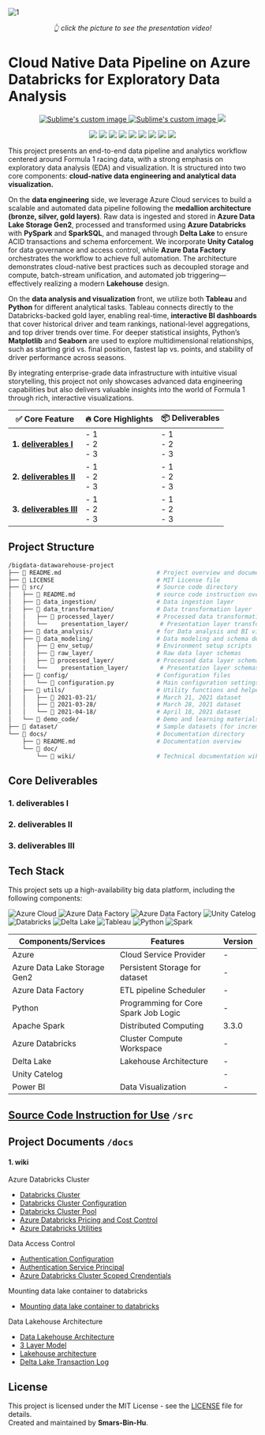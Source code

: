 
![1](https://github.com/user-attachments/assets/6334082b-698b-43d4-92a6-d07617248896)
<p align="center"><em>👆 click the picture to see the presentation video! </em></p>

# Cloud Native Data Pipeline on Azure Databricks for Exploratory Data Analysis

<p align="center">
  <a href="https://github.com/Smars-Bin-Hu/EComDWH-BatchDataProcessingPlatform/blob/main/src/README/quick-start.md">
      <img src="https://img.shields.io/badge/project-🚀quick_start-blue?style=for-the-badge&logo=github" alt="Sublime's custom image"/>
  </a>
  <a href="https://github.com/Smars-Bin-Hu/EComDWH-Pipeline/tree/main/src">
      <img src="https://img.shields.io/badge/project-source_code-green?style=for-the-badge&logo=github" alt="Sublime's custom image"/>
  </a>
  <a href="https://github.com/Smars-Bin-Hu/EComDWH-BatchDataProcessingPlatform/wiki">
      <img src="https://img.shields.io/badge/project-all%20documents-red?style=for-the-badge&logo=github" image"/>
   </a>
</p>

<p align="center">
   <img src="https://img.shields.io/badge/Azure_cloud-66CCFF?style=for-the-badge"/>
   <img src="https://img.shields.io/badge/azure_data_factory-017CEE?style=for-the-badge&logoColor=white"/>
   <img src="https://img.shields.io/badge/ADLS_gen2-017CEE?style=for-the-badge&logoColor=white"/>
   <img src="https://img.shields.io/badge/unity_catelog-f2f2e8?style=for-the-badge&color=f2f2e8"/>
   <img src="https://img.shields.io/badge/databricks-252523?style=for-the-badge&logo=databricks&color=252523"/>
   <img src="https://img.shields.io/badge/delta_lake-red?style=for-the-badge&color=red"/>
   <img src="https://img.shields.io/badge/tableau-eceeea?style=for-the-badge&logo=tableau&logoColor=blue"/>
   <img src="https://img.shields.io/badge/python-blue?style=for-the-badge&logo=python&logoColor=yellow&logoSize=auto&color=blue"/>
   <img src="https://img.shields.io/badge/apache_spark-3.3.0-blue?style=for-the-badge&logo=apachespark&logoSize=auto&color=white"/>
</p>

This project presents an end-to-end data pipeline and analytics workflow centered around Formula 1 racing data, with a strong emphasis on exploratory data analysis (EDA) and visualization. It is structured into two core components: **cloud-native data engineering and analytical data visualization.**

On the **data engineering** side, we leverage Azure Cloud services to build a scalable and automated data pipeline following the **medallion architecture (bronze, silver, gold layers)**. Raw data is ingested and stored in **Azure Data Lake Storage Gen2**, processed and transformed using **Azure Databricks** with **PySpark** and **SparkSQL**, and managed through **Delta Lake** to ensure ACID transactions and schema enforcement. We incorporate **Unity Catalog** for data governance and access control, while **Azure Data Factory** orchestrates the workflow to achieve full automation. The architecture demonstrates cloud-native best practices such as decoupled storage and compute, batch-stream unification, and automated job triggering—effectively realizing a modern **Lakehouse** design.

On the **data analysis and visualization** front, we utilize both **Tableau** and **Python** for different analytical tasks. Tableau connects directly to the Databricks-backed gold layer, enabling real-time, **interactive BI dashboards** that cover historical driver and team rankings, national-level aggregations, and top driver trends over time. For deeper statistical insights, Python’s **Matplotlib** and **Seaborn** are used to explore multidimensional relationships, such as starting grid vs. final position, fastest lap vs. points, and stability of driver performance across seasons.

By integrating enterprise-grade data infrastructure with intuitive visual storytelling, this project not only showcases advanced data engineering capabilities but also delivers valuable insights into the world of Formula 1 through rich, interactive visualizations.

| ✅ Core Feature | 🔥 Core Highlights | 📦 Deliverables |
|-----------|------------------|---------------|
| **1. [deliverables I](link)** | - 1 <br> - 2 <br> - 3 | - 1 <br> - 2 <br> - 3 |
| **2. [deliverables II](link)** | - 1 <br> - 2 <br> - 3 | - 1 <br> - 2 <br> - 3 |
| **3. [deliverables III](link)** | - 1 <br> - 2 <br> - 3 | - 1 <br> - 2 <br> - 3 |

## Project Structure

```bash
/bigdata-datawarehouse-project
├── 📄 README.md                           # Project overview and documentation links
├── 📄 LICENSE                             # MIT License file
├── 📁 src/                                # Source code directory
│   ├── 📁 README.md                       # source code instruction overview
│   ├── 📁 data_ingestion/                 # Data ingestion layer
│   ├── 📁 data_transformation/            # Data transformation layer
│   │   ├── 📁 processed_layer/            # Processed data transformations
│   │   └──    presentation_layer/         # Presentation layer transformations
│   ├── 📁 data_analysis/                  # for Data analysis and BI visualization
│   ├── 📁 data_modeling/                  # Data modeling and schema design
│   │   ├── 📁 env_setup/                  # Environment setup scripts
│   │   ├── 📁 raw_layer/                  # Raw data layer schemas
│   │   ├── 📁 processed_layer/            # Processed data layer schemas
│   │   └──    presentation_layer/         # Presentation layer schemas
│   ├── 📁 config/                         # Configuration files
│   │   └── 📄 configuration.py            # Main configuration settings
│   ├── 📁 utils/                          # Utility functions and helpers
│   │   ├── 📁 2021-03-21/                 # March 21, 2021 dataset
│   │   ├── 📁 2021-03-28/                 # March 28, 2021 dataset
│   │   └── 📁 2021-04-18/                 # April 18, 2021 dataset
│   └── 📁 demo_code/                      # Demo and learning materials
├── 📁 dataset/                            # Sample datasets (for incremental load)
└── 📁 docs/                               # Documentation directory
    ├── 📄 README.md                       # Documentation overview
    └── 📁 doc/
        └── 📁 wiki/                       # Technical documentation wiki
```

## Core Deliverables

### 1. deliverables I
### 2. deliverables II
### 3. deliverables III

## Tech Stack

This project sets up a high-availability big data platform, including the following components:

![Azure Cloud](https://img.shields.io/badge/Azure_cloud-66CCFF?style=for-the-badge) ![Azure Data Factory](https://img.shields.io/badge/azure_data_factory-017CEE?style=for-the-badge&logoColor=white) ![Azure Data Factory](https://img.shields.io/badge/ADLS_gen2-017CEE?style=for-the-badge&logoColor=white)  ![Unity Catelog](https://img.shields.io/badge/unity_catelog-f2f2e8?style=for-the-badge&color=f2f2e8) ![Databricks](https://img.shields.io/badge/databricks-252523?style=for-the-badge&logo=databricks&color=252523)  ![Delta Lake](https://img.shields.io/badge/delta_lake-red?style=for-the-badge&color=red)  ![Tableau](https://img.shields.io/badge/tableau-eceeea?style=for-the-badge&logo=tableau&logoColor=blue)  ![Python](https://img.shields.io/badge/python-blue?style=for-the-badge&logo=python&logoColor=yellow&logoSize=auto&color=blue) ![Spark](https://img.shields.io/badge/apache_spark-3.3.0-blue?style=for-the-badge&logo=apachespark&logoSize=auto&color=white)

| Components/Services             | Features                       | Version |
|------------------------|--------------------------------|---------|
| Azure          | Cloud Service Provider | -   |
| Azure Data Lake Storage Gen2       | Persistent Storage for dataset             | -   |
| Azure Data Factory       | ETL pipeline Scheduler              | -   |
| Python           | Programming for Core Spark Job Logic          | -   |
| Apache Spark           | Distributed Computing          | 3.3.0   |
| Azure Databricks            | Cluster Compute Workspace               | -   |
| Delta Lake            | Lakehouse Architecture               | -   |
| Unity Catelog            |                | -   |
| Power BI            | Data Visualization               | -   |



## [Source Code Instruction for Use](./src/README.md) `/src`

## Project Documents `/docs`

#### 1. wiki

Azure Databricks Cluster

- [Databricks Cluster](./docs/doc/wiki/databricks-cluster.md)
- [Databricks Cluster Configuration](./docs/doc/wiki/databricks-cluster-configuration.md)
- [Databricks Cluster Pool](./docs/doc/wiki/azure-databricks-cluster-pool.md)
- [Azure Databricks Pricing and Cost Control](./docs/doc/wiki/azure-databricks-pricing-calc.md)
- [Azure Databricks Utilities](./docs/doc/wiki/databricks-utilities.md)

Data Access Control

- [Authentication Configuration](./docs/doc/wiki/azure-databricks-authentication-configuration.md)
- [Authentication Service Principal](./docs/doc/wiki/azure-databricks-authentication-service-principal.md)
- [Azure Databricks Cluster Scoped Crendentials](./docs/doc/wiki/azure-databricks-cluster-scoped-credentials.md)

Mounting data lake container to databricks

- [Mounting data lake container to databricks](./docs/doc/wiki/mounting-data-lake-container-to-databricks.md)

Data Lakehouse Architecture

- [Data Lakehouse Architecture](./docs/doc/wiki/data-lakehouse-architecture.md)
- [3 Layer Model](./docs/doc/wiki/lakehouse-3-layers-model.md)
- [Lakehouse architecture](./docs/doc/wiki/solution-architecture.md)
- [Delta Lake Transaction Log](./docs/doc/wiki/delta-lake-transcation-log.md)

## License

This project is licensed under the MIT License - see the [LICENSE](./LICENSE) file for details.  
Created and maintained by **Smars-Bin-Hu**.
